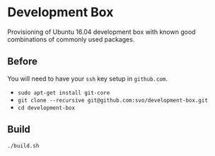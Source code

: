 # Development Box 

Provisioning of Ubuntu 16.04 development box with known good combinations of commonly used packages.

Before
--

You will need to have your `ssh` key setup in `github.com`.

- `sudo apt-get install git-core`
- `git clone --recursive git@github.com:svo/development-box.git`
- `cd development-box`

Build
--

`./build.sh`

